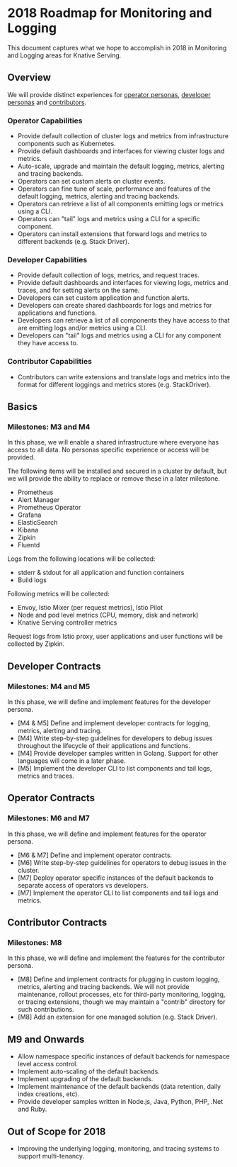 # 2018 Roadmap for Monitoring and Logging

This document captures what we hope to accomplish in 2018 in Monitoring and Logging areas for Knative Serving.

## Overview

We will provide distinct experiences for [operator personas](../product/personas.md#operator-personas),
[developer personas](../product/personas.md#developer-personas) and [contributors](../product/personas.md#contributors).

### Operator Capabilities

* Provide default collection of cluster logs and metrics from infrastructure components such as Kubernetes.
* Provide default dashboards and interfaces for viewing cluster logs and metrics.
* Auto-scale, upgrade and maintain the default logging, metrics, alerting and tracing backends.
* Operators can set custom alerts on cluster events.
* Operators can fine tune of scale, performance and features of the default logging, metrics, alerting and tracing backends.
* Operators can retrieve a list of all components emitting logs or metrics using a CLI.
* Operators can "tail" logs and metrics using a CLI for a specific component.
* Operators can install extensions that forward logs and metrics to different backends (e.g. Stack Driver).

### Developer Capabilities

* Provide default collection of logs, metrics, and request traces.
* Provide default dashboards and interfaces for viewing logs, metrics and traces, and for setting alerts on the same.
* Developers can set custom application and function alerts.
* Developers can create shared dashboards for logs and metrics for applications and functions.
* Developers can retrieve a list of all components they have access to that are emitting logs and/or metrics using a CLI.
* Developers can "tail" logs and metrics using a CLI for any component they have access to.

### Contributor Capabilities

* Contributors can write extensions and translate logs and metrics into the format
for different loggings and metrics stores (e.g. StackDriver).

## Basics

### Milestones: M3 and M4

In this phase, we will enable a shared infrastructure where everyone has access to all data.
No personas specific experience or access will be provided.

The following items will be installed and secured in a cluster by default, 
but we will provide the ability to replace or remove these in a later milestone.

* Prometheus
* Alert Manager
* Prometheus Operator
* Grafana
* ElasticSearch
* Kibana
* Zipkin
* Fluentd

Logs from the following locations will be collected:

* stderr & stdout for all application and function containers
* Build logs

Following metrics will be collected:

* Envoy, Istio Mixer (per request metrics), Istio Pilot
* Node and pod level metrics (CPU, memory, disk and network)
* Knative Serving controller metrics

Request logs from Istio proxy, user applications and user functions will be collected by Zipkin.

## Developer Contracts

### Milestones: M4 and M5

In this phase, we will define and implement features for the developer persona.

* [M4 & M5] Define and implement developer contracts for logging, metrics, alerting and tracing.
* [M4] Write step-by-step guidelines for developers to debug issues throughout the lifecycle of their applications and functions.
* [M4] Provide developer samples written in Golang. Support for other languages will come in a later phase.
* [M5] Implement the developer CLI to list components and tail logs, metrics and traces.

## Operator Contracts

### Milestones: M6 and M7

In this phase, we will define and implement features for the operator persona.

* [M6 & M7] Define and implement operator contracts.
* [M6] Write step-by-step guidelines for operators to debug issues in the cluster.
* [M7] Deploy operator specific instances of the default backends to separate access of operators vs developers.
* [M7] Implement the operator CLI to list components and tail logs and metrics.

## Contributor Contracts

### Milestones: M8

In this phase, we will define and implement the features for the contributor persona.

* [M8] Define and implement contracts for plugging in custom logging, metrics, alerting and tracing backends.
    We will not provide maintenance, rollout processes, etc for third-party monitoring, logging, or tracing extensions,
    though we may maintain a "contrib" directory for such contributions.
* [M8] Add an extension for one managed solution (e.g. Stack Driver).

## M9 and Onwards

* Allow namespace specific instances of default backends for namespace level access control.
* Implement auto-scaling of the default backends.
* Implement upgrading of the default backends.
* Implement maintenance of the default backends (data retention, daily index creations, etc).
* Provide developer samples written in Node.js, Java, Python, PHP, .Net and Ruby.

## Out of Scope for 2018

* Improving the underlying logging, monitoring, and tracing systems to support multi-tenancy.
